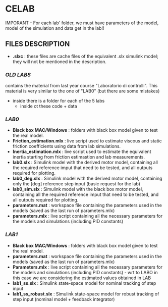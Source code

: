 # CELAB

IMPORANT - For each lab' folder, we must have parameters of the model, model of the simulation and data get in the lab!!

## FILES DESCRIPTION
* **.slxc** : these files are cache files of the equivalent .slx simulink model; they will not be mentioned in the description.

### ***OLD LABS*** 
contains the material from last year course "Laboratorio di controlli". This material is very similar to the one of "LAB0" (but there are some mistakes)
  * inside there is a folder for each of the 5 labs
      * inside ot these code + data

### ***LAB0***
  * **Black box MAC/Windows** : folders with black box model given to test the real model.
  * **Friction_estimation.mlx** : live script used to estimate viscous and static friction coefficients using data from lab simulations.
  * **Inertia_estimation.mlx** : live script used to estimate the equivalent inertia starting from friction estimastion and lab measurements.
  * **lab0.slx** : Simulink model with the derived motor model, containing all the required reference imput that need to be tested, and all outputs required for plotting.
  * **lab0_deg.slx** : Simulink model with the derived motor model, containing only the [deg] reference step input (basic request for the lab)
  * **lab0_sim.slx** : Simulink model with the black box motor model, containing all the required reference imput that need to be tested, and all outputs required for plotting.
  * **parameters.mat** : workspace file containing the parameters used in the models (saved as the last run of parameters.mlx)
  * **parameters.mlx** : live script containing all the necessary parameters for the models and simulations (including PID constants)

### ***LAB1***
  * **Black box MAC/Windows** : folders with black box model given to test the real model.
  * **parameters.mat** : workspace file containing the parameters used in the models (saved as the last run of parameters.mlx)
  * **Parameters.mlx** : live script containing all the necessary parameters for the models and simulations (including PID constants) - wrt to LABO in this case we are considering the estimated values obtained in LAB
  * **lab1_ss.slx** : Simulink state-space model for nominal tracking of step input
  * **lab1_ss_robust.slx** : Simulinḱ state-space model for robust tracking of step input (nominal model + feedback integrator)
